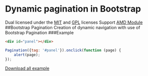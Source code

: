 # Dynamic pagination in Bootstrap
Dual licensed under the [MIT](http://www.opensource.org/licenses/mit-license.php) and [GPL](http://www.gnu.org/licenses/gpl.html) licenses
Support [AMD Module](https://github.com/amdjs/amdjs-api/blob/master/AMD.md)
##Bootstrap Pagination
Creation of dynamic navigation with use of Bootstrap Pagination
###Example
```html
<div id="panel"></div>
```
```js
Pagination({tag: '#panel'}).onclick(function (page) {
    alert(page);
});
```
[Download all example](https://github.com/Poznakomlus/pagination/archive/master.zip)

